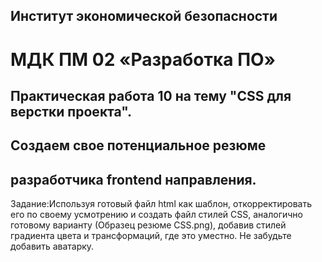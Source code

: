 ## Институт экономической безопасности

# МДК ПМ 02 «Разработка ПО»

## Практическая работа 10 на тему "CSS для верстки проекта".

## Создаем свое потенциальное резюме
## разработчика frontend направления.

Задание:Используя готовый файл html как шаблон, откорректировать его по своему усмотрению и создать файл стилей CSS, аналогично готовому варианту (Образец резюме CSS.png), добавив стилей градиента цвета и трансформаций, где это уместно.
Не забудьте добавить аватарку.
